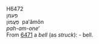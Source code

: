 <body>
  <p>H6472<br>  פּעמן  <br> פַּעֲמוֹן  ‎  pa‛ămôn  <br><i>pah-am-one‘ </i><br>From <a href="h6471.htm">6471</a>  a <i>bell</i> (as <i>struck</i>): - bell.<br></p>
 </body>